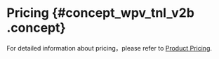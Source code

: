 # Pricing {#concept_wpv_tnl_v2b .concept}

For detailed information about pricing，please refer to [Product Pricing](https://www.alibabacloud.com/product/hybriddb-postgresql?#pricing).

